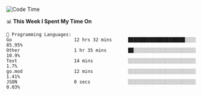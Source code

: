 <!--START_SECTION:waka-->
![Code Time](http://img.shields.io/badge/Code%20Time-295%20hrs-blue)

📊 **This Week I Spent My Time On** 

```text
💬 Programming Languages: 
Go                       12 hrs 32 mins      █████████████████████░░░░   85.95% 
Other                    1 hr 35 mins        ██░░░░░░░░░░░░░░░░░░░░░░░   10.9% 
Text                     14 mins             ░░░░░░░░░░░░░░░░░░░░░░░░░   1.7% 
go.mod                   12 mins             ░░░░░░░░░░░░░░░░░░░░░░░░░   1.41% 
JSON                     0 secs              ░░░░░░░░░░░░░░░░░░░░░░░░░   0.03%

```


<!--END_SECTION:waka-->